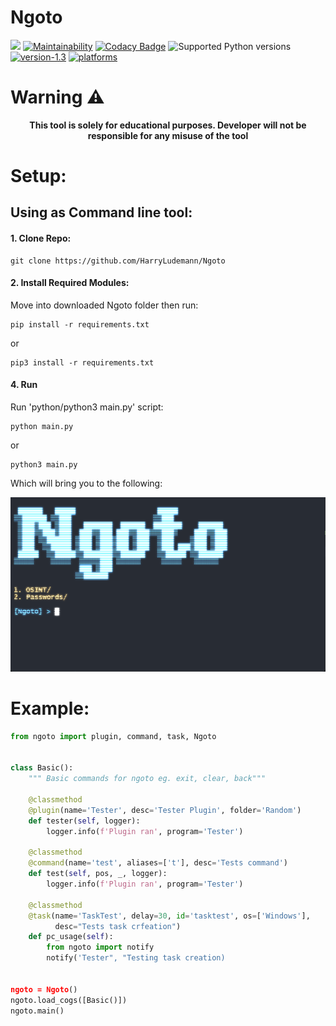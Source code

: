 # Ngoto
[![](https://github.com/HarryLudemann/Ngoto/workflows/pytests/badge.svg)]()
[![Maintainability](https://api.codeclimate.com/v1/badges/08e4dc1f109aaa6c4f75/maintainability)](https://codeclimate.com/github/HarryLudemann/Ngoto/maintainability)
[![Codacy Badge](https://app.codacy.com/project/badge/Grade/f50d18ce111d4faf99ff411b5129e920)](https://www.codacy.com/gh/HarryLudemann/Ngoto/dashboard?utm_source=github.com&amp;utm_medium=referral&amp;utm_content=HarryLudemann/Ngoto&amp;utm_campaign=Badge_Grade)
![Supported Python versions](https://img.shields.io/badge/python-3.8+-blue.svg)
[![version-1.3](https://img.shields.io/badge/version-0.0.33-blue)](https://github.com/Datalux/Osintgram/releases/tag/1.3)
[![platforms](https://img.shields.io/badge/platform-windows%20%7C%20linux-blue)](https://github.com/loseys/Oblivion/)


# Warning :warning:

<p align="center"><b>This tool is solely for educational purposes. Developer will not be responsible for any misuse of the tool</b></p>    

# Setup:
## Using as Command line tool:
#### 1. Clone Repo:
```
git clone https://github.com/HarryLudemann/Ngoto
```

#### 2. Install Required Modules:
Move into downloaded Ngoto folder then run:
```
pip install -r requirements.txt
```
or
```
pip3 install -r requirements.txt
```

#### 4. Run
Run 'python/python3 main.py' script:
```
python main.py
```
or
```
python3 main.py
```
Which will bring you to the following:

![](.github/LaunchScreen.png)

# Example:

```python
from ngoto import plugin, command, task, Ngoto


class Basic():
    """ Basic commands for ngoto eg. exit, clear, back"""
    
    @classmethod
    @plugin(name='Tester', desc='Tester Plugin', folder='Random')
    def tester(self, logger):
        logger.info(f'Plugin ran', program='Tester')

    @classmethod
    @command(name='test', aliases=['t'], desc='Tests command')
    def test(self, pos, _, logger):
        logger.info(f'Plugin ran', program='Tester')

    @classmethod
    @task(name='TaskTest', delay=30, id='tasktest', os=['Windows'],
          desc="Tests task crfeation")
    def pc_usage(self):
        from ngoto import notify
        notify('Tester", "Testing task creation)


ngoto = Ngoto()
ngoto.load_cogs([Basic()])
ngoto.main()
```
